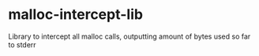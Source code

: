 # malloc-intercept-lib
Library to intercept all malloc calls, outputting amount of bytes used so far to stderr
